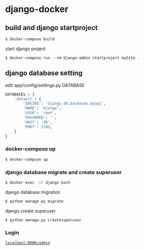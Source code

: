 # django-docker

## build and django startproject

```bash
$ docker-compose build
```

start django project

```
$ docker-compose run --rm django-admin startproject mySite .
```

## django database setting

edit app/config/settings.py DATABASE

```PYTHON
DATABASES = {
    'default': {
        'ENGINE': 'django.db.backends.mysql',
        'NAME': 'django',
        'USER': 'root',
        'PASSWORD': '',
        'HOST': 'db',
        'PORT': 3306,
    }
}
```

### docker-compose up

```bash
$ docker-compose up
```

### django database migrate and create superuser

```bash
$ docker exec -it django bash
```

django database migration

```bash
$ python manage.py migrate
```

django create superuser

```
$ python manage.py createsuperuser
```

### Login

[`localhost:8000/admin`](http://localhost:8000/admin/)
